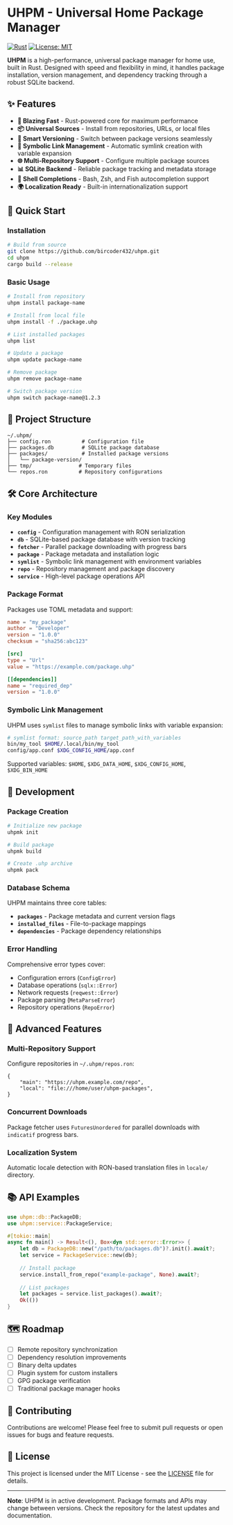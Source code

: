 # UHPM - Universal Home Package Manager

[![Rust](https://img.shields.io/badge/Rust-1.90%2B-orange?logo=rust)](https://www.rust-lang.org/)
[![License: MIT](https://img.shields.io/badge/License-MIT-yellow.svg)](https://opensource.org/licenses/MIT)

**UHPM** is a high-performance, universal package manager for home use, built in Rust. Designed with speed and flexibility in mind, it handles package installation, version management, and dependency tracking through a robust SQLite backend.

## ✨ Features

- **🚀 Blazing Fast** - Rust-powered core for maximum performance
- **📦 Universal Sources** - Install from repositories, URLs, or local files
- **🔄 Smart Versioning** - Switch between package versions seamlessly
- **🔗 Symbolic Link Management** - Automatic symlink creation with variable expansion
- **🌐 Multi-Repository Support** - Configure multiple package sources
- **📊 SQLite Backend** - Reliable package tracking and metadata storage
- **🎯 Shell Completions** - Bash, Zsh, and Fish autocompletion support
- **🌍 Localization Ready** - Built-in internationalization support

## 🚀 Quick Start

### Installation

```bash
# Build from source
git clone https://github.com/bircoder432/uhpm.git
cd uhpm
cargo build --release
```

### Basic Usage

```bash
# Install from repository
uhpm install package-name

# Install from local file
uhpm install -f ./package.uhp

# List installed packages
uhpm list

# Update a package
uhpm update package-name

# Remove package
uhpm remove package-name

# Switch package version
uhpm switch package-name@1.2.3
```

## 📁 Project Structure

```
~/.uhpm/
├── config.ron          # Configuration file
├── packages.db         # SQLite package database
├── packages/           # Installed package versions
│   └── package-version/
├── tmp/               # Temporary files
└── repos.ron          # Repository configurations
```

## 🛠 Core Architecture

### Key Modules

- **`config`** - Configuration management with RON serialization
- **`db`** - SQLite-based package database with version tracking
- **`fetcher`** - Parallel package downloading with progress bars
- **`package`** - Package metadata and installation logic
- **`symlist`** - Symbolic link management with environment variables
- **`repo`** - Repository management and package discovery
- **`service`** - High-level package operations API

### Package Format

Packages use TOML metadata and support:

```toml
name = "my_package"
author = "Developer"
version = "1.0.0"
checksum = "sha256:abc123"

[src]
type = "Url"
value = "https://example.com/package.uhp"

[[dependencies]]
name = "required_dep"
version = "1.0.0"
```

### Symbolic Link Management

UHPM uses `symlist` files to manage symbolic links with variable expansion:

```bash
# symlist format: source_path target_path_with_variables
bin/my_tool $HOME/.local/bin/my_tool
config/app.conf $XDG_CONFIG_HOME/app.conf
```

Supported variables: `$HOME`, `$XDG_DATA_HOME`, `$XDG_CONFIG_HOME`, `$XDG_BIN_HOME`

## 🔧 Development

### Package Creation

```bash
# Initialize new package
uhpmk init

# Build package
uhpmk build

# Create .uhp archive
uhpmk pack
```

### Database Schema

UHPM maintains three core tables:
- **`packages`** - Package metadata and current version flags
- **`installed_files`** - File-to-package mappings
- **`dependencies`** - Package dependency relationships

### Error Handling

Comprehensive error types cover:
- Configuration errors (`ConfigError`)
- Database operations (`sqlx::Error`)
- Network requests (`reqwest::Error`)
- Package parsing (`MetaParseError`)
- Repository operations (`RepoError`)

## 🎯 Advanced Features

### Multi-Repository Support

Configure repositories in `~/.uhpm/repos.ron`:

```ron
{
    "main": "https://uhpm.example.com/repo",
    "local": "file:///home/user/uhpm-packages",
}
```

### Concurrent Downloads

Package fetcher uses `FuturesUnordered` for parallel downloads with `indicatif` progress bars.

### Localization System

Automatic locale detection with RON-based translation files in `locale/` directory.

## 📚 API Examples

```rust
use uhpm::db::PackageDB;
use uhpm::service::PackageService;

#[tokio::main]
async fn main() -> Result<(), Box<dyn std::error::Error>> {
    let db = PackageDB::new("/path/to/packages.db")?.init().await?;
    let service = PackageService::new(db);
    
    // Install package
    service.install_from_repo("example-package", None).await?;
    
    // List packages
    let packages = service.list_packages().await?;
    Ok(())
}
```

## 🗺 Roadmap

- [ ] Remote repository synchronization
- [ ] Dependency resolution improvements
- [ ] Binary delta updates
- [ ] Plugin system for custom installers
- [ ] GPG package verification
- [ ] Traditional package manager hooks

## 🤝 Contributing

Contributions are welcome! Please feel free to submit pull requests or open issues for bugs and feature requests.

## 📄 License

This project is licensed under the MIT License - see the [LICENSE](LICENSE) file for details.

---

**Note**: UHPM is in active development. Package formats and APIs may change between versions. Check the repository for the latest updates and documentation.
